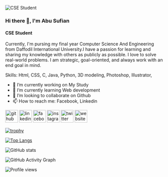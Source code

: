 ![CSE Student](https://drive.google.com/file/d/1cTHjDmbzBWfWcOijEpCnPnHXgrZoBxBM/view?usp=sharing)
### Hi there 👋, I'm Abu Sufian
#### CSE Student
Currently, I'm pursing my final year Computer Science And  Engineering from Daffodil International University.I have a passion for learning and sharing my knowledge with others as publicly as possible. I love to solve real-world problems. I am strategic, goal-oriented, and always work with an end goal in mind.

Skills:  Html, CSS, C, Java, Python, 3D modeling, Photoshop, Illustrator,

- 🔭 I’m currently working on My Study 
- 🌱 I’m currently learning Web development 
- 👯 I’m looking to collaborate on Github 
- 📫 How to reach me: Facebook, Linkedin 


[<img src='https://cdn.jsdelivr.net/npm/simple-icons@3.0.1/icons/github.svg' alt='github' height='40'>](https://github.com/abu-sufian-cse)  [<img src='https://cdn.jsdelivr.net/npm/simple-icons@3.0.1/icons/linkedin.svg' alt='linkedin' height='40'>](https://www.linkedin.com/in/abu-sufian-cse/)  [<img src='https://cdn.jsdelivr.net/npm/simple-icons@3.0.1/icons/facebook.svg' alt='facebook' height='40'>](https://www.facebook.com/abusufiancse)  [<img src='https://cdn.jsdelivr.net/npm/simple-icons@3.0.1/icons/instagram.svg' alt='instagram' height='40'>](https://www.instagram.com/abusufian_sobuj/)  [<img src='https://cdn.jsdelivr.net/npm/simple-icons@3.0.1/icons/twitter.svg' alt='twitter' height='40'>](https://twitter.com/abu_sufian_cse)  [<img src='https://cdn.jsdelivr.net/npm/simple-icons@3.0.1/icons/icloud.svg' alt='website' height='40'>](https://l.facebook.com/l.php?u=https%3A%2F%2Fsites.google.com%2Fdiu.edu.bd%2Fabusufiansobuj%2F%3Ffbclid%3DIwAR3ZDFqgrnHvBwh-Alvlz_rAQ_5SOSiYlNgGH07dQaDWIacPe4Bfn_3RLzg&h=AT3-5adTcyO14eInu47Hq3GzF7d18TXdgKxBZ3T9s93Sw4jnpugjBo336hQUJkgXI3BaIp98w0d_p8Kv-YJHj22aF4Zl-3-CZf_PVKR86r8LeU0E-WydMM-psR6AYxH_H6OgjQ)  

[![trophy](https://github-profile-trophy.vercel.app/?username=abu-sufian-cse)](https://github.com/ryo-ma/github-profile-trophy)

[![Top Langs](https://github-readme-stats.vercel.app/api/top-langs/?username=abu-sufian-cse)](https://github.com/anuraghazra/github-readme-stats)

![GitHub stats](https://github-readme-stats.vercel.app/api?username=abu-sufian-cse&show_icons=true)  

![GitHub Activity Graph](https://activity-graph.herokuapp.com/graph?username=abu-sufian-cse)  

![Profile views](https://gpvc.arturio.dev/abu-sufian-cse)  
